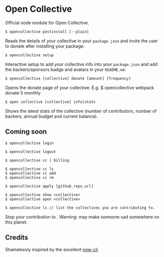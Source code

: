 # Open Collective

Official node module for Open Collective.

    $ opencollective postinstall [--plain]
    
Reads the details of your collective in your `package.json` and invite the user to donate after installing your package.

    $ opencollective setup
    
Interactive setup to add your collective info into your `package.json` and add the backers/sponsors badge and avatars in your `README.md`.

    $ opencollective [collective] donate [amount] [frequency]

Opens the donate page of your collective. E.g. $ opencollective webpack donate 5 monthly

    $ open collective [collective] info|stats
    
Shows the latest stats of the collective (number of contributors, number of backers, annual budget and current balance).

## Coming soon

    $ opencollective login
    
    $ opencollective logout
    
    $ opencollective cc | billing
    
    $ opencollective cc ls
    $ opencollective cc add
    $ opencollective cc rm
    
    $ opencollective apply [github_repo_url]
    
    $ opencollective show <collective>
    $ opencollective open <collective>
    
    $ opencollective ls // list the collectives you are contributing to.

    
Stop your contribution to <collective>. Warning: may make someone sad somewhere on this planet.

## Credits

Shamelessly inspired by the excellent [now-cli](https://github.com/zeit/now-cli)
